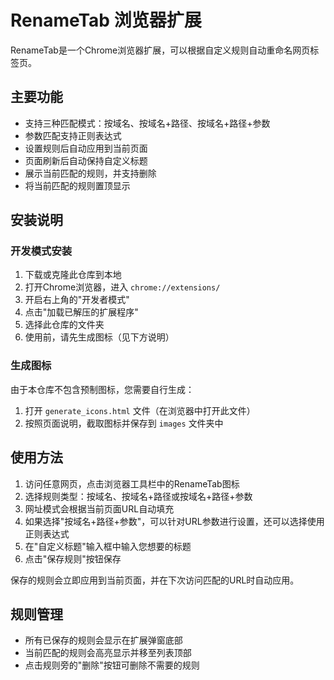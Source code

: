 # RenameTab 浏览器扩展

RenameTab是一个Chrome浏览器扩展，可以根据自定义规则自动重命名网页标签页。

## 主要功能

- 支持三种匹配模式：按域名、按域名+路径、按域名+路径+参数
- 参数匹配支持正则表达式
- 设置规则后自动应用到当前页面
- 页面刷新后自动保持自定义标题
- 展示当前匹配的规则，并支持删除
- 将当前匹配的规则置顶显示

## 安装说明

### 开发模式安装
1. 下载或克隆此仓库到本地
2. 打开Chrome浏览器，进入 `chrome://extensions/`
3. 开启右上角的"开发者模式"
4. 点击"加载已解压的扩展程序"
5. 选择此仓库的文件夹
6. 使用前，请先生成图标（见下方说明）

### 生成图标
由于本仓库不包含预制图标，您需要自行生成：
1. 打开 `generate_icons.html` 文件（在浏览器中打开此文件）
2. 按照页面说明，截取图标并保存到 `images` 文件夹中

## 使用方法

1. 访问任意网页，点击浏览器工具栏中的RenameTab图标
2. 选择规则类型：按域名、按域名+路径或按域名+路径+参数
3. 网址模式会根据当前页面URL自动填充
4. 如果选择"按域名+路径+参数"，可以针对URL参数进行设置，还可以选择使用正则表达式
5. 在"自定义标题"输入框中输入您想要的标题
6. 点击"保存规则"按钮保存

保存的规则会立即应用到当前页面，并在下次访问匹配的URL时自动应用。

## 规则管理

- 所有已保存的规则会显示在扩展弹窗底部
- 当前匹配的规则会高亮显示并移至列表顶部
- 点击规则旁的"删除"按钮可删除不需要的规则 